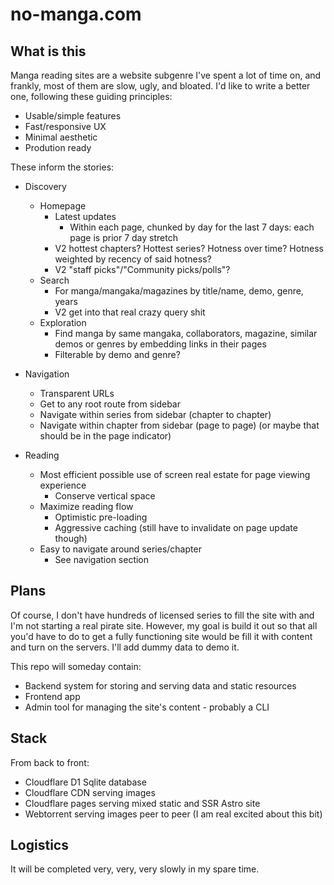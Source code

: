 # no-manga.com

## What is this

Manga reading sites are a website subgenre I've spent a lot of time on, and frankly, most of them are slow, ugly, and bloated. I'd like to write a better one, following these guiding principles:

- Usable/simple features
- Fast/responsive UX
- Minimal aesthetic
- Prodution ready

These inform the stories:

- Discovery

  - Homepage
    - Latest updates
      - Within each page, chunked by day for the last 7 days: each page is prior 7 day stretch
    - V2 hottest chapters? Hottest series? Hotness over time? Hotness weighted by recency of said hotness?
    - V2 "staff picks"/"Community picks/polls"?
  - Search
    - For manga/mangaka/magazines by title/name, demo, genre, years
    - V2 get into that real crazy query shit
  - Exploration
    - Find manga by same mangaka, collaborators, magazine, similar demos or genres by embedding links in their pages
    - Filterable by demo and genre?

- Navigation

  - Transparent URLs
  - Get to any root route from sidebar
  - Navigate within series from sidebar (chapter to chapter)
  - Navigate within chapter from sidebar (page to page) (or maybe that should be in the page indicator)

- Reading
  - Most efficient possible use of screen real estate for page viewing experience
    - Conserve vertical space
  - Maximize reading flow
    - Optimistic pre-loading
    - Aggressive caching (still have to invalidate on page update though)
  - Easy to navigate around series/chapter
    - See navigation section

## Plans

Of course, I don't have hundreds of licensed series to fill the site with and I'm not starting a real pirate site. However, my goal is build it out so that all you'd have to do to get a fully functioning site would be fill it with content and turn on the servers. I'll add dummy data to demo it.

This repo will someday contain:

- Backend system for storing and serving data and static resources
- Frontend app
- Admin tool for managing the site's content - probably a CLI

## Stack

From back to front:

- Cloudflare D1 Sqlite database
- Cloudflare CDN serving images
- Cloudflare pages serving mixed static and SSR Astro site
- Webtorrent serving images peer to peer (I am real excited about this bit)

## Logistics

It will be completed very, very, very slowly in my spare time.
